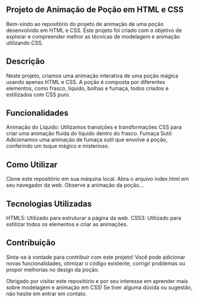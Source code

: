 ## Projeto de Animação de Poção em HTML e CSS
Bem-vindo ao repositório do projeto de animação de uma poção desenvolvido em HTML e CSS. Este projeto foi criado com o objetivo de explorar e compreender melhor as técnicas de modelagem e animação utilizando CSS.

## Descrição
Neste projeto, criamos uma animação interativa de uma poção mágica usando apenas HTML e CSS. A poção é composta por diferentes elementos, como frasco, líquido, bolhas e fumaça, todos criados e estilizados com CSS puro.

## Funcionalidades
Animação do Líquido: Utilizamos transições e transformações CSS para criar uma animação fluída do líquido dentro do frasco. Fumaça Sutil: Adicionamos uma animação de fumaça sutil que envolve a poção, conferindo um toque mágico e misterioso.

## Como Utilizar
Clone este repositório em sua máquina local. Abra o arquivo index.html em seu navegador da web. Observe a animação da poção...

## Tecnologias Utilizadas
HTML5: Utilizado para estruturar a página da web. CSS3: Utilizado para estilizar todos os elementos e criar as animações.

## Contribuição
Sinta-se à vontade para contribuir com este projeto! Você pode adicionar novas funcionalidades, otimizar o código existente, corrigir problemas ou propor melhorias no design da poção.

Obrigado por visitar este repositório e por seu interesse em aprender mais sobre modelagem e animação em CSS! Se tiver alguma dúvida ou sugestão, não hesite em entrar em contato.
